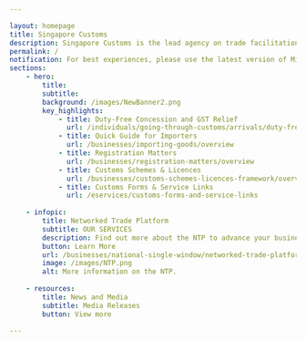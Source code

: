```yaml
---

layout: homepage
title: Singapore Customs
description: Singapore Customs is the lead agency on trade facilitation and revenue enforcement.
permalink: /
notification: For best experiences, please use the latest version of Microsoft Edge, Chrome, Firefox, Safari.<br> Singapore Customs remains in operation in the post Circuit Breaker period. To achieve the objective of safe distancing, we encourage members of public to access our digital services. Businesses can continue to submit trade declarations via TradeNet and other requests via our eServices (www.customs.gov.sg/services) or the Networked Trade Platform (www.ntp.gov.sg). For payment of taxes at the various Checkpoints, please make an advance declaration using Customs@SG app or the web portal (www.go.gov.sg/customs-sg).
sections:
    - hero:
        title:
        subtitle:
        background: /images/NewBanner2.png
        key_highlights:
            - title: Duty-Free Concession and GST Relief
              url: /individuals/going-through-customs/arrivals/duty-free-concession-and-gst-relief
            - title: Quick Guide for Importers
              url: /businesses/importing-goods/overview
            - title: Registration Matters
              url: /businesses/registration-matters/overview
            - title: Customs Schemes & Licences
              url: /businesses/customs-schemes-licences-framework/overview
            - title: Customs Forms & Service Links
              url: /eservices/customs-forms-and-service-links
              
    - infopic:
        title: Networked Trade Platform
        subtitle: OUR SERVICES
        description: Find out more about the NTP to advance your business and improve your trade operations. 
        button: Learn More
        url: /businesses/national-single-window/networked-trade-platform
        image: /images/NTP.png
        alt: More information on the NTP.
        
    - resources:
        title: News and Media
        subtitle: Media Releases
        button: View more
    
---
```

